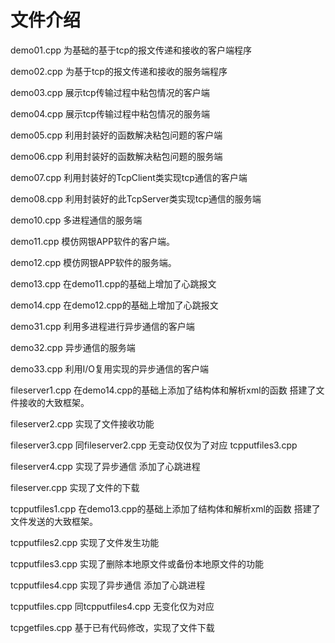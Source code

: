 # 文件介绍
demo01.cpp 为基础的基于tcp的报文传递和接收的客户端程序

demo02.cpp 为基于tcp的报文传递和接收的服务端程序

demo03.cpp 展示tcp传输过程中粘包情况的客户端

demo04.cpp 展示tcp传输过程中粘包情况的服务端

demo05.cpp 利用封装好的函数解决粘包问题的客户端

demo06.cpp 利用封装好的函数解决粘包问题的服务端

demo07.cpp 利用封装好的TcpClient类实现tcp通信的客户端

demo08.cpp 利用封装好的此TcpServer类实现tcp通信的服务端

demo10.cpp 多进程通信的服务端

demo11.cpp 模仿网银APP软件的客户端。

demo12.cpp 模仿网银APP软件的服务端。

demo13.cpp 在demo11.cpp的基础上增加了心跳报文

demo14.cpp 在demo12.cpp的基础上增加了心跳报文

demo31.cpp 利用多进程进行异步通信的客户端

demo32.cpp 异步通信的服务端

demo33.cpp 利用I/O复用实现的异步通信的客户端

fileserver1.cpp 在demo14.cpp的基础上添加了结构体和解析xml的函数 搭建了文件接收的大致框架。

fileserver2.cpp 实现了文件接收功能

fileserver3.cpp 同fileserver2.cpp 无变动仅仅为了对应 tcpputfiles3.cpp

fileserver4.cpp 实现了异步通信 添加了心跳进程

fileserver.cpp 实现了文件的下载

tcpputfiles1.cpp 在demo13.cpp的基础上添加了结构体和解析xml的函数 搭建了文件发送的大致框架。

tcpputfiles2.cpp 实现了文件发生功能

tcpputfiles3.cpp 实现了删除本地原文件或备份本地原文件的功能

tcpputfiles4.cpp 实现了异步通信 添加了心跳进程

tcpputfiles.cpp 同tcpputfiles4.cpp 无变化仅为对应

tcpgetfiles.cpp 基于已有代码修改，实现了文件下载
